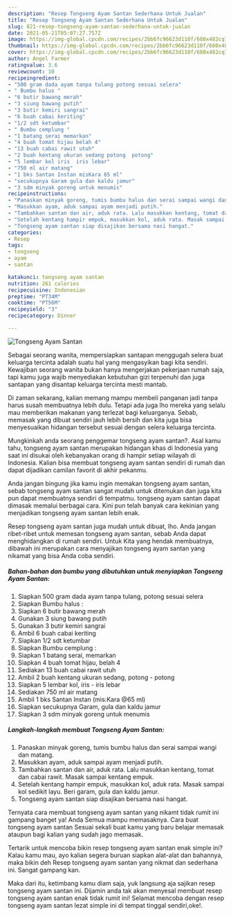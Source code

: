 ```yaml
---
description: "Resep Tongseng Ayam Santan Sederhana Untuk Jualan"
title: "Resep Tongseng Ayam Santan Sederhana Untuk Jualan"
slug: 821-resep-tongseng-ayam-santan-sederhana-untuk-jualan
date: 2021-05-21T05:07:27.757Z
image: https://img-global.cpcdn.com/recipes/2bb6fc96623d110f/680x482cq70/tongseng-ayam-santan-foto-resep-utama.jpg
thumbnail: https://img-global.cpcdn.com/recipes/2bb6fc96623d110f/680x482cq70/tongseng-ayam-santan-foto-resep-utama.jpg
cover: https://img-global.cpcdn.com/recipes/2bb6fc96623d110f/680x482cq70/tongseng-ayam-santan-foto-resep-utama.jpg
author: Angel Farmer
ratingvalue: 3.6
reviewcount: 10
recipeingredient:
- "500 gram dada ayam tanpa tulang potong sesuai selera"
- " Bumbu halus "
- "6 butir bawang merah"
- "3 siung bawang putih"
- "3 butir kemiri sangrai"
- "6 buah cabai keriting"
- "1/2 sdt ketumbar"
- " Bumbu cemplung "
- "1 batang serai memarkan"
- "4 buah tomat hijau belah 4"
- "13 buah cabai rawit utuh"
- "2 buah kentang ukuran sedang potong  potong"
- "5 lembar kol iris  iris lebar"
- "750 ml air matang"
- "1 bks Santan Instan misKara 65 ml"
- "secukupnya Garam gula dan kaldu jamur"
- "3 sdm minyak goreng untuk menumis"
recipeinstructions:
- "Panaskan minyak goreng, tumis bumbu halus dan serai sampai wangi dan matang."
- "Masukkan ayam, aduk sampai ayam menjadi putih."
- "Tambahkan santan dan air, aduk rata. Lalu masukkan kentang, tomat dan cabai rawit. Masak sampai kentang empuk."
- "Setelah kentang hampir empuk, masukkan kol, aduk rata. Masak sampai kol sedikit layu. Beri garam, gula dan kaldu jamur."
- "Tongseng ayam santan siap disajikan bersama nasi hangat."
categories:
- Resep
tags:
- tongseng
- ayam
- santan

katakunci: tongseng ayam santan 
nutrition: 261 calories
recipecuisine: Indonesian
preptime: "PT34M"
cooktime: "PT56M"
recipeyield: "3"
recipecategory: Dinner

---
```



![Tongseng Ayam Santan](https://img-global.cpcdn.com/recipes/2bb6fc96623d110f/680x482cq70/tongseng-ayam-santan-foto-resep-utama.jpg)

Sebagai seorang wanita, mempersiapkan santapan menggugah selera buat keluarga tercinta adalah suatu hal yang mengasyikan bagi kita sendiri. Kewajiban seorang  wanita bukan hanya mengerjakan pekerjaan rumah saja, tapi kamu juga wajib menyediakan kebutuhan gizi terpenuhi dan juga santapan yang disantap keluarga tercinta mesti mantab.

Di zaman  sekarang, kalian memang mampu membeli panganan jadi tanpa harus susah membuatnya lebih dulu. Tetapi ada juga lho mereka yang selalu mau memberikan makanan yang terlezat bagi keluarganya. Sebab, memasak yang dibuat sendiri jauh lebih bersih dan kita juga bisa menyesuaikan hidangan tersebut sesuai dengan selera keluarga tercinta. 



Mungkinkah anda seorang penggemar tongseng ayam santan?. Asal kamu tahu, tongseng ayam santan merupakan hidangan khas di Indonesia yang saat ini disukai oleh kebanyakan orang di hampir setiap wilayah di Indonesia. Kalian bisa membuat tongseng ayam santan sendiri di rumah dan dapat dijadikan camilan favorit di akhir pekanmu.

Anda jangan bingung jika kamu ingin memakan tongseng ayam santan, sebab tongseng ayam santan sangat mudah untuk ditemukan dan juga kita pun dapat membuatnya sendiri di tempatmu. tongseng ayam santan dapat dimasak memalui berbagai cara. Kini pun telah banyak cara kekinian yang menjadikan tongseng ayam santan lebih enak.

Resep tongseng ayam santan juga mudah untuk dibuat, lho. Anda jangan ribet-ribet untuk memesan tongseng ayam santan, sebab Anda dapat menghidangkan di rumah sendiri. Untuk Kita yang hendak membuatnya, dibawah ini merupakan cara menyajikan tongseng ayam santan yang nikamat yang bisa Anda coba sendiri.

<!--inarticleads1-->

##### Bahan-bahan dan bumbu yang dibutuhkan untuk menyiapkan Tongseng Ayam Santan:

1. Siapkan 500 gram dada ayam tanpa tulang, potong sesuai selera
1. Siapkan  Bumbu halus :
1. Siapkan 6 butir bawang merah
1. Gunakan 3 siung bawang putih
1. Gunakan 3 butir kemiri sangrai
1. Ambil 6 buah cabai keriting
1. Siapkan 1/2 sdt ketumbar
1. Siapkan  Bumbu cemplung :
1. Siapkan 1 batang serai, memarkan
1. Siapkan 4 buah tomat hijau, belah 4
1. Sediakan 13 buah cabai rawit utuh
1. Ambil 2 buah kentang ukuran sedang, potong - potong
1. Siapkan 5 lembar kol, iris - iris lebar
1. Sediakan 750 ml air matang
1. Ambil 1 bks Santan Instan (mis:Kara @65 ml)
1. Siapkan secukupnya Garam, gula dan kaldu jamur
1. Siapkan 3 sdm minyak goreng untuk menumis




<!--inarticleads2-->

##### Langkah-langkah membuat Tongseng Ayam Santan:

1. Panaskan minyak goreng, tumis bumbu halus dan serai sampai wangi dan matang.
1. Masukkan ayam, aduk sampai ayam menjadi putih.
1. Tambahkan santan dan air, aduk rata. Lalu masukkan kentang, tomat dan cabai rawit. Masak sampai kentang empuk.
1. Setelah kentang hampir empuk, masukkan kol, aduk rata. Masak sampai kol sedikit layu. Beri garam, gula dan kaldu jamur.
1. Tongseng ayam santan siap disajikan bersama nasi hangat.




Ternyata cara membuat tongseng ayam santan yang nikamt tidak rumit ini gampang banget ya! Anda Semua mampu memasaknya. Cara buat tongseng ayam santan Sesuai sekali buat kamu yang baru belajar memasak ataupun bagi kalian yang sudah jago memasak.

Tertarik untuk mencoba bikin resep tongseng ayam santan enak simple ini? Kalau kamu mau, ayo kalian segera buruan siapkan alat-alat dan bahannya, maka bikin deh Resep tongseng ayam santan yang nikmat dan sederhana ini. Sangat gampang kan. 

Maka dari itu, ketimbang kamu diam saja, yuk langsung aja sajikan resep tongseng ayam santan ini. Dijamin anda tak akan menyesal membuat resep tongseng ayam santan enak tidak rumit ini! Selamat mencoba dengan resep tongseng ayam santan lezat simple ini di tempat tinggal sendiri,oke!.

